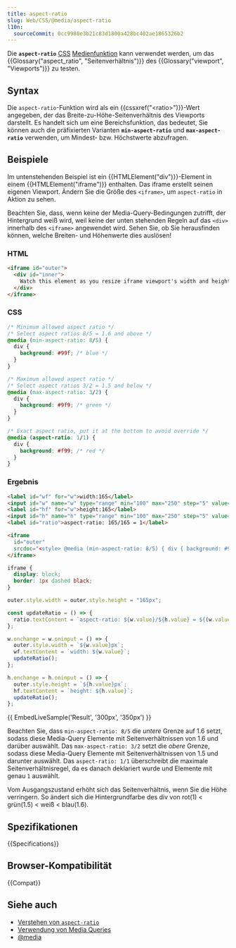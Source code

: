 ```yaml
---
title: aspect-ratio
slug: Web/CSS/@media/aspect-ratio
l10n:
  sourceCommit: 0cc9980e3b21c83d1800a428bc402ae1865326b2
---
```


Die **`aspect-ratio`** [CSS](/de/docs/Web/CSS) [Medienfunktion](/de/docs/Web/CSS/@media#media_features) kann verwendet werden, um das {{Glossary("aspect_ratio", "Seitenverhältnis")}} des {{Glossary("viewport", "Viewports")}} zu testen.

## Syntax

Die `aspect-ratio`-Funktion wird als ein {{cssxref("&lt;ratio&gt;")}}-Wert angegeben, der das Breite-zu-Höhe-Seitenverhältnis des Viewports darstellt. Es handelt sich um eine Bereichsfunktion, das bedeutet, Sie können auch die präfixierten Varianten **`min-aspect-ratio`** und **`max-aspect-ratio`** verwenden, um Mindest- bzw. Höchstwerte abzufragen.

## Beispiele

Im untenstehenden Beispiel ist ein {{HTMLElement("div")}}-Element in einem {{HTMLElement("iframe")}} enthalten. Das iframe erstellt seinen eigenen Viewport. Ändern Sie die Größe des `<iframe>`, um `aspect-ratio` in Aktion zu sehen.

Beachten Sie, dass, wenn keine der Media-Query-Bedingungen zutrifft, der Hintergrund weiß wird, weil keine der unten stehenden Regeln auf das `<div>` innerhalb des `<iframe>` angewendet wird. Sehen Sie, ob Sie herausfinden können, welche Breiten- und Höhenwerte dies auslösen!

### HTML

```html
<iframe id="outer">
  <div id="inner">
    Watch this element as you resize iframe viewport's width and height.
  </div>
</iframe>
```

### CSS

```css
/* Minimum allowed aspect ratio */
/* Select aspect ratios 8/5 = 1.6 and above */
@media (min-aspect-ratio: 8/5) {
  div {
    background: #99f; /* blue */
  }
}

/* Maximum allowed aspect ratio */
/* Select aspect ratios 3/2 = 1.5 and below */
@media (max-aspect-ratio: 3/2) {
  div {
    background: #9f9; /* green */
  }
}

/* Exact aspect ratio, put it at the bottom to avoid override */
@media (aspect-ratio: 1/1) {
  div {
    background: #f99; /* red */
  }
}
```

### Ergebnis

```html hidden
<label id="wf" for="w">width:165</label>
<input id="w" name="w" type="range" min="100" max="250" step="5" value="165" />
<label id="hf" for="w">height:165</label>
<input id="h" name="h" type="range" min="100" max="250" step="5" value="165" />
<label id="ratio">aspect-ratio: 165/165 = 1</label>

<iframe
  id="outer"
  srcdoc="<style> @media (min-aspect-ratio: 8/5) { div { background: #99f; } } @media (max-aspect-ratio: 3/2) { div { background: #9f9; } } @media (aspect-ratio: 1/1) { div { background: #f99; } }</style><div id='inner'> Watch this element as you resize iframe viewport's width and height.</div>">
</iframe>
```

```css hidden
iframe {
  display: block;
  border: 1px dashed black;
}
```

```js hidden
outer.style.width = outer.style.height = "165px";

const updateRatio = () => {
  ratio.textContent = `aspect-ratio: ${w.value}/${h.value} = ${(w.value / h.value).toFixed(2)}`;
};

w.onchange = w.oninput = () => {
  outer.style.width = `${w.value}px`;
  wf.textContent = `width: ${w.value}`;
  updateRatio();
};

h.onchange = h.oninput = () => {
  outer.style.height = `${h.value}px`;
  hf.textContent = `height: ${h.value}`;
  updateRatio();
};
```

{{ EmbedLiveSample('Result', '300px', '350px') }}

Beachten Sie, dass `min-aspect-ratio: 8/5` die _untere_ Grenze auf 1.6 setzt, sodass diese Media-Query Elemente mit Seitenverhältnissen von 1.6 und darüber auswählt. Das `max-aspect-ratio: 3/2` setzt die _obere_ Grenze, sodass diese Media-Query Elemente mit Seitenverhältnissen von 1.5 und darunter auswählt. Das `aspect-ratio: 1/1` überschreibt die maximale Seitenverhältnisregel, da es danach deklariert wurde und Elemente mit genau `1` auswählt.

Vom Ausgangszustand erhöht sich das Seitenverhältnis, wenn Sie die Höhe verringern. So ändert sich die Hintergrundfarbe des div von rot(1) < grün(1.5) < weiß < blau(1.6).

## Spezifikationen

{{Specifications}}

## Browser-Kompatibilität

{{Compat}}

## Siehe auch

- [Verstehen von `aspect-ratio`](/de/docs/Web/CSS/CSS_box_sizing/Understanding_aspect-ratio)
- [Verwendung von Media Queries](/de/docs/Web/CSS/CSS_media_queries/Using_media_queries)
- [@media](/de/docs/Web/CSS/@media)

